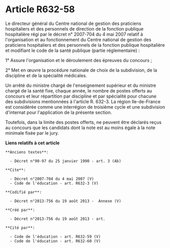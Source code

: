 # Article R632-58

Le directeur général du Centre national de gestion des praticiens hospitaliers et des personnels de direction de la fonction
publique hospitalière régi par le décret n° 2007-704 du 4 mai 2007 relatif à l'organisation et au fonctionnement du Centre
national de gestion des praticiens hospitaliers et des personnels de la fonction publique hospitalière et modifiant le code
de la santé publique (partie réglementaire) : 

1° Assure l'organisation et le déroulement des épreuves du concours ; 

2° Met en œuvre la procédure nationale de choix de la subdivision, de la discipline et de la spécialité médicales. 

Un arrêté du ministre chargé de l'enseignement supérieur et du ministre chargé de la santé fixe, chaque année, le nombre de
postes offerts au concours et leur répartition par discipline et par spécialité pour chacune des subdivisions mentionnées à
l'article R. 632-3. La région Ile-de-France est considérée comme une interrégion de troisième cycle et une subdivision
d'internat pour l'application de la présente section. 

Toutefois, dans la limite des postes offerts, ne peuvent être déclarés reçus au concours que les candidats dont la note est
au moins égale à la note minimale fixée par le jury.

**Liens relatifs à cet article**

	**Anciens textes**:

	  - Décret n°90-97 du 25 janvier 1990 - art. 3 (Ab)

	**Cite**:

	  - Décret n°2007-704 du 4 mai 2007 (V)
	  - Code de l'éducation - art. R632-3 (V)

	**Codifié par**:

	  - Décret n°2013-756 du 19 août 2013 -  Annexe (V)

	**Créé par**:

	  - Décret n°2013-756 du 19 août 2013 - art.

	**Cité par**:

	  - Code de l'éducation - art. R632-59 (V)
	  - Code de l'éducation - art. R632-60 (V)
